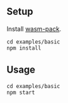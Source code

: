 ## Setup

Install [wasm-pack](https://github.com/rustwasm/wasm-pack).

```shell
cd examples/basic
npm install
```

## Usage

```shell
cd examples/basic
npm start
```
